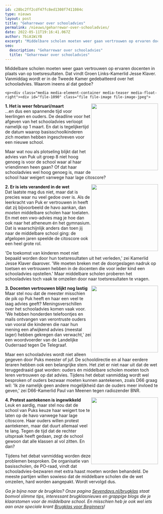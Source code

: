 ```yaml
---
id: c28bc2ff2cdf47fc8ed1308f7411084c
type: nieuws
layout: post
title: "Geharrewar over schooladvies"
permalink: /nieuws/geharrewar-over-schooladvies/
date: 2022-05-11T19:16:41.067Z
author: 7biA1WiYB
excerpt: "Middelbare scholen moeten weer gaan vertrouwen op ervaren docenten in plaats van op toetsresultaten. Dat vindt Groen Links-Kamerlid Jesse Klaver. Vanmiddag wordt er in de Tweede Kamer gedebatteerd over het schooladvies. Waarom ineens al dat gedoe?  "
seo:
  description: "Geharrewar over schooladvies"
  title: "Geharrewar over schooladvies"
---
```

Middelbare scholen moeten weer gaan vertrouwen op ervaren docenten in plaats van op toetsresultaten. Dat vindt Groen Links-Kamerlid Jesse Klaver. Vanmiddag wordt er in de Tweede Kamer gedebatteerd over het schooladvies. Waarom ineens al dat gedoe?  

    <p><div class="media media-element-container media-teaser media-float-right"><div id="file-1090" class="file file-image file-image-jpeg">

        
  
  <div class="content">
    <a href="/files/06jpg-3"><img height="220" width="220" style="float: right;" class="media-element file-teaser" src="https://original.sevendays.nl/sites/default/files/styles/medium/public/06_3.jpg?itok=bDXDO83U" alt=""></a>  </div>

  
</div>
</div><strong>1. Het is weer februari/maart</strong><br>...en dus een spannende tijd voor leerlingen en ouders. De deadline voor het afgeven van het schooladvies verloopt namelijk op 1 maart. En dat is tegelijkertijd de datum waarop basisschoolkinderen zich moeten hebben ingeschreven voor een nieuwe school. 
<p>Maar wat nou als plotseling blijkt dat het advies van Puk uit groep 8 niet hoog genoeg is voor de school waar al haar vriendinnen heen gaan? Of dat haar schooladvies wel hoog genoeg is, maar de school haar weigert vanwege haar lage citoscore?</p>
<p><div class="media media-element-container media-teaser media-float-right"><div id="file-1092" class="file file-image file-image-jpeg">

        
  
  <div class="content">
    <a href="/files/07jpg-3"><img height="220" width="220" style="float: right;" class="media-element file-teaser" src="https://original.sevendays.nl/sites/default/files/styles/medium/public/07_3.jpg?itok=eH7-oeKt" alt=""></a>  </div>

  
</div>
</div><strong>2. Er is iets veranderd in de wet</strong><br>Dat laatste mag dus niet, maar dat is precies waar nu veel gedoe over is. Als de leerkracht van Puk er vertrouwen in heeft dat zij bijvoorbeeld de havo aankan, dan <em>moeten</em> middelbare scholen haar toelaten. En met een vwo-advies mag je hoe dan ook naar het atheneum én het gymnasium. Dat is waarschijnlijk anders dan toen jij naar de middelbare school ging: de afgelopen jaren speelde de citoscore ook een heel grote rol.
<p>'De toekomst van kinderen moet niet bepaald worden door hun toetsresultaten uit het verleden,' zei Kamerlid Jesse Klaver daarover. 'We moeten breken met de doorgeslagen nadruk op toetsen en vertrouwen hebben in de docenten die voor ieder kind een schooladvies opstellen.' Maar middelbare scholen proberen het schooladvies toch vaak te omzeilen door naar toetsresultaten te vragen.</p>
<p><div class="media media-element-container media-teaser media-float-right"><div id="file-1094" class="file file-image file-image-jpeg">

        
  
  <div class="content">
    <a href="/files/08jpg-4"><img height="220" width="220" style="float: right;" class="media-element file-teaser" src="https://original.sevendays.nl/sites/default/files/styles/medium/public/08_4.jpg?itok=L9-yNIcd" alt=""></a>  </div>

  
</div>
</div><strong>3. Docenten vertrouwen blijkt nog lastig</strong><br>Maar stel nou dat de meester misschien de pik op Puk heeft en haar een veel te laag advies geeft? Meningsverschillen over het schooladvies komen vaak voor. 'We hebben honderden telefoontjes en mails ontvangen van verontruste ouders van vooral die kinderen die naar hun mening een afwijkend advies (meestal lager) hebben gekregen dan verwacht,' zei een woordvoerder van de Landelijke Ouderraad tegen De Telegraaf. 
<p>Maar een schooladvies wordt niet alleen gegeven door Puks meester of juf. De schooldirectie en al haar eerdere leraren hebben ook een belangrijke stem. Het ziet er niet naar uit dat de wet teruggedraaid gaat worden: ouders én middelbare scholen moeten toch leren vertrouwen op dat advies. Tijdens het debat vanmiddag wordt wel besproken of ouders bezwaar moeten kunnen aantekenen, zoals D66 graag wil: 'Ik zie namelijk geen andere mogelijkheid dan de ouders meer invloed te geven,' zei D66-Kamerlid Paul van Meenen tegen radiozender BNR. </p>
<p><div class="media media-element-container media-teaser media-float-right"><div id="file-1095" class="file file-image file-image-jpeg">

        
  
  <div class="content">
    <a href="/files/09jpg-3"><img height="220" width="220" style="float: right;" class="media-element file-teaser" src="https://original.sevendays.nl/sites/default/files/styles/medium/public/09_3.jpg?itok=pOfH2QDg" alt=""></a>  </div>

  
</div>
</div><strong>4. Protest aantekenen is ingewikkeld</strong><br>Leuk en aardig, maar stel nou dat de school van Puks keuze haar weigert toe te laten op de havo vanwege haar lage citoscore. Haar ouders willen protest aantekenen, maar dat duurt allemaal veel te lang. Tegen de tijd dat de rechter uitspraak heeft gedaan, zegt de school gewoon dat alle klassen al vol zitten. En dan? 
<p>Tijdens het debat vanmiddag worden deze problemen besproken. De organisatie van basisscholen, de PO-raad, vindt dat schooladvies-bezwaren met extra haast moeten worden behandeld. De meeste partijen willen sowieso dat de middelbare scholen die de wet omzeilen, hard worden aangepakt. Wordt vervolgd dus. </p>
<p><em>Ga je bijna naar de brugklas? Onze pagina <a href="https://original.sevendays.nl/brugklas">Sevendays.nl/brugklas</a> staat bomvol slimme tips, interessant brugklasnieuws en grappige blogs die je klaarstomen voor de middelbare school. En misschien heb je ook wel iets aan onze speciale krant <a href="https://abonneren.sevendays.nl/abonneren/abonnementen/actiesmetderden/brugklasvoorbeginners">Brugklas voor Beginners</a>! </em></p>  
